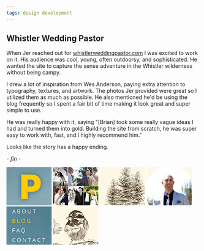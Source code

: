 ```yaml
---
tags: design development
---
```


<article>
<h1>Whistler Wedding Pastor</h1>
<section>
<p>When Jer reached out for <a href="http://www.whistlerweddingpastor.com" target="_blank">whistlerweddingpastor.com</a> I was excited to work on it. His audience was cool, young, often outdoorsy, and sophisticated. He wanted the site to capture the sense adventure in the Whistler wilderness without being campy.</p>
<p>I drew a lot of inspiration from Wes Anderson, paying extra attention to typography, textures, and artwork. The photos Jer provided were great so I utilized them as much as possible. He also mentioned he'd be using the blog frequently so I spent a fair bit of time making it look great and super simple to use.</p>
<p>He was really happy with it, saying "[Brian] took some really vague ideas I had and turned them into gold. Building the site from scratch, he was super easy to work with, fast, and I highly recommend him."</p>
<p>Looks like the story has a happy ending.</p>
<p><em>- fin -</em></p>
</section>
<aside>
	<div class="left">
		<a href="images/whistler-wedding-pastor-1.jpg" class="luminous" title="Oooh typography!" rel="WWP"><img src="images/whistler-wedding-pastor-1-thumb.jpg" width="118" height="100"></a>
		<a href="images/whistler-wedding-pastor-2.jpg" class="luminous" title="A fine crafted photo gallery" rel="WWP"><img src="images/whistler-wedding-pastor-2-thumb.jpg" width="118" height="100"></a>
		<a href="images/whistler-wedding-pastor-3.jpg" class="luminous" title="A big informative contact form dressed up simply" rel="WWP"><img src="images/whistler-wedding-pastor-3-thumb.jpg" width="118" height="100"></a>
		<a href="images/whistler-wedding-pastor-4.jpg" class="luminous" title="Hi! I'm the Whistler Wedding Pastor" rel="WWP"><img src="images/whistler-wedding-pastor-4-thumb.jpg" width="118" height="100"></a>
		<a href="images/whistler-wedding-pastor-5.jpg" class="luminous" title="The blog on Whistler Wedding Pastor" rel="WWP"><img src="images/whistler-wedding-pastor-5-thumb.jpg" width="118" height="100"></a>
		<a href="images/whistler-wedding-pastor-6.jpg" class="luminous" title="Multiple backgrounds are so whimsical" rel="WWP"><img src="images/whistler-wedding-pastor-6-thumb.jpg" width="118" height="100"></a>
	</div>
</aside>
</article>

